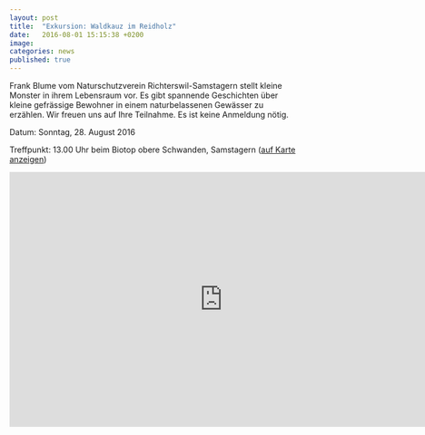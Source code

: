 ```yaml
---
layout: post
title:  "Exkursion: Waldkauz im Reidholz"
date:   2016-08-01 15:15:38 +0200
image: 
categories: news
published: true
---
```


Frank Blume vom Naturschutzverein Richterswil-Samstagern stellt kleine Monster in ihrem Lebensraum vor.
Es gibt spannende Geschichten über kleine gefrässige Bewohner in einem naturbelassenen Gewässer zu erzählen.
Wir freuen uns auf Ihre Teilnahme. Es ist keine Anmeldung nötig.

Datum: Sonntag, 28. August 2016

Treffpunkt: 13.00 Uhr beim Biotop obere Schwanden, Samstagern (<a href="https://map.geo.admin.ch/?topic=ech&lang=de&bgLayer=ch.swisstopo.pixelkarte-farbe&layers=ch.swisstopo.zeitreihen,ch.bfs.gebaeude_wohnungs_register,ch.bav.haltestellen-oev,ch.swisstopo.swisstlm3d-wanderwege&layers_visibility=false,false,false,false&layers_timestamp=18641231,,,&X=228528&Y=694007&zoom=10&crosshair=marker" target="_blank">auf Karte anzeigen</a>)

<iframe src="https://map.geo.admin.ch/embed.html?topic=ech&amp;lang=de&amp;bgLayer=ch.swisstopo.pixelkarte-farbe&amp;layers=ch.swisstopo.zeitreihen,ch.bfs.gebaeude_wohnungs_register,ch.bav.haltestellen-oev,ch.swisstopo.swisstlm3d-wanderwege&amp;layers_visibility=false,false,false,false&amp;layers_timestamp=18641231,,,&amp;X=228528&amp;Y=694007&amp;zoom=10&amp;crosshair=marker" style="border:0" frameborder="0" height="450" width="750"></iframe>
